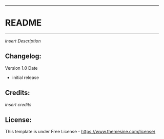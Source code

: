 -----------------------
# README
-----------------------
*insert Description*

Changelog:
-----------------------
Version 1.0 Date
- initial release 


Credits:
-----------------------
*insert credits*

License:
-----------------------
This template is under Free License - https://www.themesine.com/license/
